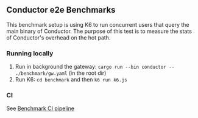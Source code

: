 ## Conductor e2e Benchmarks

This benchmark setup is using K6 to run concurrent users that query the main binary of Conductor. The purpose of this test is to measure the stats of Conductor's overhead on the hot path.

### Running locally

1. Run in background the gateway: `cargo run --bin conductor -- ./benchmark/gw.yaml` (in the root dir)
1. Run K6: `cd benchmark` and then `k6 run k6.js`

### CI

See [Benchmark CI pipeline](../.github/workflows/benchmark.yaml)
